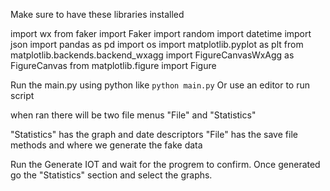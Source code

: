 Make sure to have these libraries installed 

import wx
from faker import Faker
import random
import datetime
import json
import pandas as pd
import os
import matplotlib.pyplot as plt
from matplotlib.backends.backend_wxagg import FigureCanvasWxAgg as FigureCanvas
from matplotlib.figure import Figure


Run the main.py using python like
`python main.py` 
Or use an editor to run script

when ran there will be two file menus "File" and "Statistics"

"Statistics" has the graph and date descriptors
"File" has the save file methods and where we generate the fake data

Run the Generate IOT and wait for the progrem to confirm.
Once generated go the "Statistics" section and select the graphs.